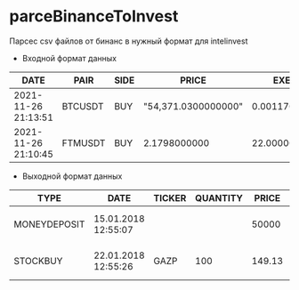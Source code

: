 # parceBinanceToInvest
Парсес csv файлов от бинанс в нужный формат для intelinvest

- Входной формат данных 

| DATE | PAIR | SIDE | PRICE | EXECUTED | AMOUNT| FEE |
|------|------|------|-------|----------|-------|-----|
|2021-11-26 21:13:51|BTCUSDT|BUY|"54,371.0300000000"|0.0011700000BTC|63.61410510USDT|0.0000011700BTC|
|2021-11-26 21:10:45|FTMUSDT|BUY|2.1798000000|22.0000000000FTM|47.95560000USDT|0.0220000000FTM|

- Выходной формат данных

| TYPE | DATE | TICKER | QUANTITY | PRICE | FEE | NKD | NOMINAL | CURRENCY | FEE_CURRENCY | NOTE | LINK_ID |
|------|------|--------|----------|-------|-----|-----|---------|----------|--------------|------|---------|
|MONEYDEPOSIT|15.01.2018 12:55:07|||50000||||RUB||Внесение денег на счет||
STOCKBUY|22.01.2018 12:55:26|GAZP|100|149.13|1.23|||RUB||Покупка акций Газпром|83182771|
